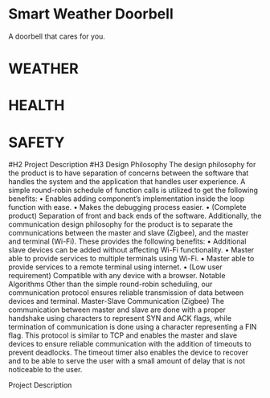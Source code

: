 # Smart Weather Doorbell
A doorbell that cares for you.
# WEATHER
# HEALTH
# SAFETY
#H2 Project Description
#H3 Design Philosophy
The design philosophy for the product is to have separation of concerns between the software that handles the system and the application that handles user experience.
A simple round-robin schedule of function calls is utilized to get the following benefits:
• Enables adding component’s implementation inside the loop function with ease.
• Makes the debugging process easier.
• (Complete product) Separation of front and back ends of the software.
Additionally, the communication design philosophy for the product is to separate the communications between the master and slave (Zigbee), and the master and terminal (Wi-Fi). These provides the following benefits:
• Additional slave devices can be added without affecting Wi-Fi functionality.
• Master able to provide services to multiple terminals using Wi-Fi.
• Master able to provide services to a remote terminal using internet.
• (Low user requirement) Compatible with any device with a browser.
Notable Algorithms
Other than the simple round-robin scheduling, our communication protocol ensures reliable transmission of data between devices and terminal.
Master-Slave Communication (Zigbee)
The communication between master and slave are done with a proper handshake using characters to represent SYN and ACK flags, while termination of communication is done using a character representing a FIN flag. This protocol is similar to TCP and enables the master and slave devices to ensure reliable communication with the addition of timeouts to prevent deadlocks. The timeout timer also enables the device to recover and to be able to serve the user with a small amount of delay that is not noticeable to the user.

Project Description
</body>
</http>
